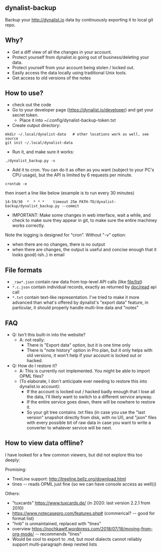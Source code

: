 dynalist-backup
--------------
Backup your http://dynalist.io data by continuously exporting it to local git repo.

Why?
----
- Get a diff view of all the changes in your account.
- Protect yourself from dynalist.io going out of business/deleting your data.
- Protect yourself from your account being stolen / locked out.
- Easily access the data locally using traditional Unix tools.
- Get access to old versions of the notes

How to use?
-----------
- check out the code
- Go to your developer page (https://dynalist.io/developer) and get your secret token.
    - Place it into ~/.config/dynalist-backup-token.txt
- Create output directory:
```
mkdir ~/.local/dynalist-data   # other locations work as well, see source
git init ~/.local/dynalist-data
```
- Run it, and make sure it works:
```
./dynalist_backup.py -v
```
- Add it to cron. You can do it as often as you want (subject to your PC's CPU usage), but the API is limited by 6 requests per minute.
```
crontab -e
```
then insert a line like below (example is to run every 30 minutes)
```
14-59/30  *  * * *    timeout 25m PATH-TO/dynalist-backup/dynalist_backup.py --commit
```

- IMPORTANT: Make some changes in web interface, wait a while, and check to make sure they appear in git,
  to make sure the entire machiney works correctly.

Note the logging is designed for "cron". Without "-v" option:

- when there are no changes, there is no output
- when there are changes, the output is useful and concise enough that it looks good(-ish..) in email


File formats
------------
- `_raw*.json` contain raw data from top-level API calls (like [file/list](https://apidocs.dynalist.io/#get-all-documents-and-folders))
- `*.c.json` contain individual records, exactly as returned by [doc/read](https://apidocs.dynalist.io/#get-content-of-a-document) api call
- `*.txt` contain text-like representation. I've tried to make it more advanced than what's offered by dynalist's "export data"
   feature, in particular, it should properly handle multi-line data and "notes"

FAQ
---
- Q: Isn't this built-in into the website?
    - A: not really:
         - There is "Export data" option, but it is one time only
         - There is "note history" option in Pro plan, but it only helps with old versions, it won't help if your account is locked out or hacked.
- Q: How do I restore it?
    - A: This is currently not implemented. You might be able to import OPML files?
    - (To elaborate, I don't anticipate ever needing to restore this into dynalist.io account):
         - If the account is locked out / hacked badly enough that I lose all the data, I'll likely want to switch to a different service anyway.
         - If the entire service goes down, there will be nowhere to restore it.
         - So your git tree contains .txt files (in case you use the "last version" snapshot directly from disk, with no UI), and "json"
           files with every possible bit of raw data in case you want to write a converter to whatever service will be next.

How to view data offline?
-------------------------
I have looked for a few common viewers, but did not explore this too deeply:

Promising:

- TreeLine support: http://treeline.bellz.org/download.html
- tines -- reads OPML just fine (so we can have console access as well)))

Others:

- "tuxcards"  https://www.tuxcards.de/ (in 2020: last version 2.2.1 from 2010)
- https://www.notecasepro.com/features.php# (commerical? -- good for format list)
- "hnb" is unmaintained, replaced with "tines"
- overview https://nochkawtf.wordpress.com/2018/07/18/moving-from-org-mode/ -- recommends "tines"
- Would be cool to export to .md, but most dialects cannot reliably support multi-paragraph deep nested lists
